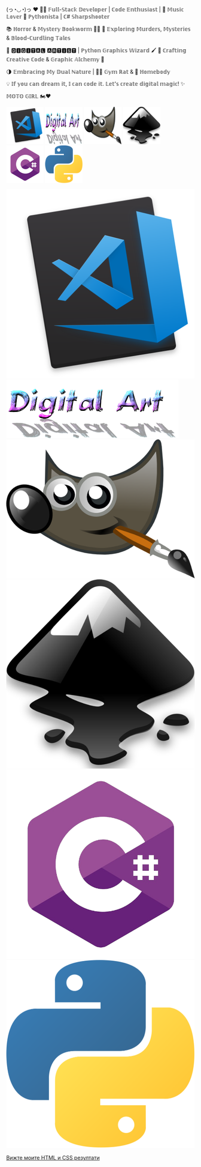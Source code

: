 (っ◔◡◔)っ ♥
👨‍💻 𝔽𝕦𝕝𝕝-𝕊𝕥𝕒𝕔𝕜 𝔻𝕖𝕧𝕖𝕝𝕠𝕡𝕖𝕣 | ℂ𝕠𝕕𝕖 𝔼𝕟𝕥𝕙𝕦𝕤𝕚𝕒𝕤𝕥 | 🎵 𝕄𝕦𝕤𝕚𝕔 𝕃𝕠𝕧𝕖𝕣 🐍 ℙ𝕪𝕥𝕙𝕠𝕟𝕚𝕤𝕥𝕒 | ℂ# 𝕊𝕙𝕒𝕣𝕡𝕤𝕙𝕠𝕠𝕥𝕖𝕣

📚 ℍ𝕠𝕣𝕣𝕠𝕣 & 𝕄𝕪𝕤𝕥𝕖𝕣𝕪 𝔹𝕠𝕠𝕜𝕨𝕠𝕣𝕞 🕵️‍♂️ 🔪 𝔼𝕩𝕡𝕝𝕠𝕣𝕚𝕟𝕘 𝕄𝕦𝕣𝕕𝕖𝕣𝕤, 𝕄𝕪𝕤𝕥𝕖𝕣𝕚𝕖𝕤 & 𝔹𝕝𝕠𝕠𝕕-ℂ𝕦𝕣𝕕𝕝𝕚𝕟𝕘 𝕋𝕒𝕝𝕖𝕤

🔲 🅳🅸🅶🅸🆃🅰🅻 🅰🆁🆃🅸🆂🆃 | ℙ𝕪𝕥𝕙𝕠𝕟 𝔾𝕣𝕒𝕡𝕙𝕚𝕔𝕤 𝕎𝕚𝕫𝕒𝕣𝕕 🖌️ 📐 ℂ𝕣𝕒𝕗𝕥𝕚𝕟𝕘 ℂ𝕣𝕖𝕒𝕥𝕚𝕧𝕖 ℂ𝕠𝕕𝕖 & 𝔾𝕣𝕒𝕡𝕙𝕚𝕔 𝔸𝕝𝕔𝕙𝕖𝕞𝕪 🎨

🌗 𝔼𝕞𝕓𝕣𝕒𝕔𝕚𝕟𝕘 𝕄𝕪 𝔻𝕦𝕒𝕝 ℕ𝕒𝕥𝕦𝕣𝕖 | 🏋️‍♂️ 𝔾𝕪𝕞 ℝ𝕒𝕥 & 🏡 ℍ𝕠𝕞𝕖𝕓𝕠𝕕𝕪

💡 𝕀𝕗 𝕪𝕠𝕦 𝕔𝕒𝕟 𝕕𝕣𝕖𝕒𝕞 𝕚𝕥, 𝕀 𝕔𝕒𝕟 𝕔𝕠𝕕𝕖 𝕚𝕥. 𝕃𝕖𝕥'𝕤 𝕔𝕣𝕖𝕒𝕥𝕖 𝕕𝕚𝕘𝕚𝕥𝕒𝕝 𝕞𝕒𝕘𝕚𝕔! ✨

𝕄𝕆𝕋𝕆 𝔾𝕀ℝ𝕃 🏍️♥

<!-- Вграждане на HTML код в README.md -->
<img src="pics/code.png" alt="Code Logo" width="100" height="100"> <img src="pics/digital%20art.png" alt="Digital Art Logo" width="100" height="100"> <img src="pics/gimp.png" alt="GIMP Logo" width="100" height="100"> <img src="pics/incscape.png" alt="Inkscape Logo" width="100" height="100"> <img src="pics/pngegg.png" alt="Pngegg Logo" width="100" height="100"> <img src="pics/python-5-logo-png-transparent.png" alt="Python Logo" width="100" height="100">

<!-- Вграждане на HTML код със стилове в README.md -->
<img src="pics/code.png" alt="Code Logo" style="display:inline-block; margin-right: 10px;"> <img src="pics/digital%20art.png" alt="Digital Art Logo" style="display:inline-block; margin-right: 10px;"> <img src="pics/gimp.png" alt="GIMP Logo" style="display:inline-block; margin-right: 10px;"> <img src="pics/incscape.png" alt="Inkscape Logo" style="display:inline-block; margin-right: 10px;"> <img src="pics/pngegg.png" alt="Pngegg Logo" style="display:inline-block; margin-right: 10px;"> <img src="pics/python-5-logo-png-transparent.png" alt="Python Logo" style="display:inline-block; margin-right: 10px;">

<!-- Вграждане на HTML код в README.md -->
[Вижте моите HTML и CSS резултати](index.html)

